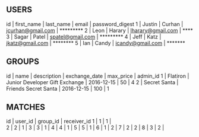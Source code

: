 USERS
--------------------
id  |   first_name    |   last_name   |   email                 |   password_digest
1   |   Justin        |   Curhan      |   jcurhan@gmail.com     |    *********
2   |   Leon          |   Harary      |   lharary@gmail.com     |    ****
3   |   Sagar         |   Patel       |   spatel@gmail.com      |    *********
4   |   Jeff          |   Katz        |   jkatz@gmail.com       |    ********
5   |   Ian           |   Candy       |   icandy@gmail.com      |    *******


GROUPS
--------------------
id    |   name          |   description                         |    exchange_date   |   max_price   |   admin_id
1     |   Flatiron      |   Junior Developer Gift Exchange      |    2016-12-15      |   50          |   4
2     |   Secret Santa  |   Friends Secret Santa                |    2016-12-15      |   100         |   1

MATCHES
--------------------
id    |   user_id   |   group_id    |   receiver_id
1     |   1         |   1           |   
2     |   2         |   1           |
3     |   3         |   1           |
4     |   4         |   1           |
5     |   5         |   1           |
6     |   1         |   2           |
7     |   2         |   2           |
8     |   3         |   2           |
